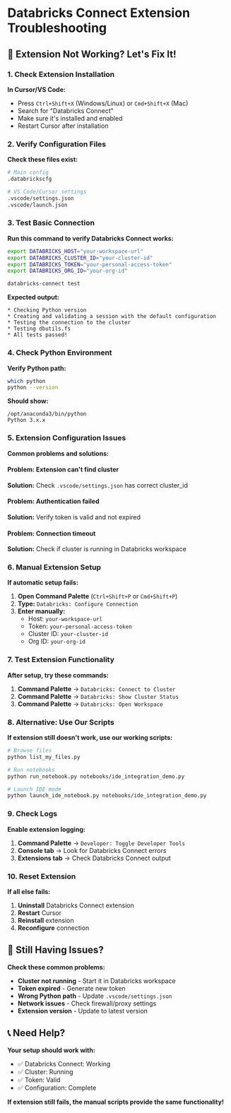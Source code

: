 # Databricks Connect Extension Troubleshooting

## 🚨 **Extension Not Working? Let's Fix It!**

### **1. Check Extension Installation**

**In Cursor/VS Code:**
- Press `Ctrl+Shift+X` (Windows/Linux) or `Cmd+Shift+X` (Mac)
- Search for "Databricks Connect"
- Make sure it's installed and enabled
- Restart Cursor after installation

### **2. Verify Configuration Files**

**Check these files exist:**
```bash
# Main config
.databrickscfg

# VS Code/Cursor settings
.vscode/settings.json
.vscode/launch.json
```

### **3. Test Basic Connection**

**Run this command to verify Databricks Connect works:**
```bash
export DATABRICKS_HOST="your-workspace-url"
export DATABRICKS_CLUSTER_ID="your-cluster-id"
export DATABRICKS_TOKEN="your-personal-access-token"
export DATABRICKS_ORG_ID="your-org-id"

databricks-connect test
```

**Expected output:**
```
* Checking Python version
* Creating and validating a session with the default configuration
* Testing the connection to the cluster
* Testing dbutils.fs
* All tests passed!
```

### **4. Check Python Environment**

**Verify Python path:**
```bash
which python
python --version
```

**Should show:**
```
/opt/anaconda3/bin/python
Python 3.x.x
```

### **5. Extension Configuration Issues**

**Common problems and solutions:**

#### **Problem: Extension can't find cluster**
**Solution:** Check `.vscode/settings.json` has correct cluster_id

#### **Problem: Authentication failed**
**Solution:** Verify token is valid and not expired

#### **Problem: Connection timeout**
**Solution:** Check if cluster is running in Databricks workspace

### **6. Manual Extension Setup**

**If automatic setup fails:**

1. **Open Command Palette** (`Ctrl+Shift+P` or `Cmd+Shift+P`)
2. **Type:** `Databricks: Configure Connection`
3. **Enter manually:**
   - Host: `your-workspace-url`
   - Token: `your-personal-access-token`
   - Cluster ID: `your-cluster-id`
   - Org ID: `your-org-id`

### **7. Test Extension Functionality**

**After setup, try these commands:**

1. **Command Palette** → `Databricks: Connect to Cluster`
2. **Command Palette** → `Databricks: Show Cluster Status`
3. **Command Palette** → `Databricks: Open Workspace`

### **8. Alternative: Use Our Scripts**

**If extension still doesn't work, use our working scripts:**

```bash
# Browse files
python list_my_files.py

# Run notebooks
python run_notebook.py notebooks/ide_integration_demo.py

# Launch IDE mode
python launch_ide_notebook.py notebooks/ide_integration_demo.py
```

### **9. Check Logs**

**Enable extension logging:**
1. **Command Palette** → `Developer: Toggle Developer Tools`
2. **Console tab** → Look for Databricks Connect errors
3. **Extensions tab** → Check Databricks Connect output

### **10. Reset Extension**

**If all else fails:**
1. **Uninstall** Databricks Connect extension
2. **Restart** Cursor
3. **Reinstall** extension
4. **Reconfigure** connection

## 🔧 **Still Having Issues?**

**Check these common problems:**

- **Cluster not running** - Start it in Databricks workspace
- **Token expired** - Generate new token
- **Wrong Python path** - Update `.vscode/settings.json`
- **Network issues** - Check firewall/proxy settings
- **Extension version** - Update to latest version

## 📞 **Need Help?**

**Your setup should work with:**
- ✅ Databricks Connect: Working
- ✅ Cluster: Running
- ✅ Token: Valid
- ✅ Configuration: Complete

**If extension still fails, the manual scripts provide the same functionality!**

